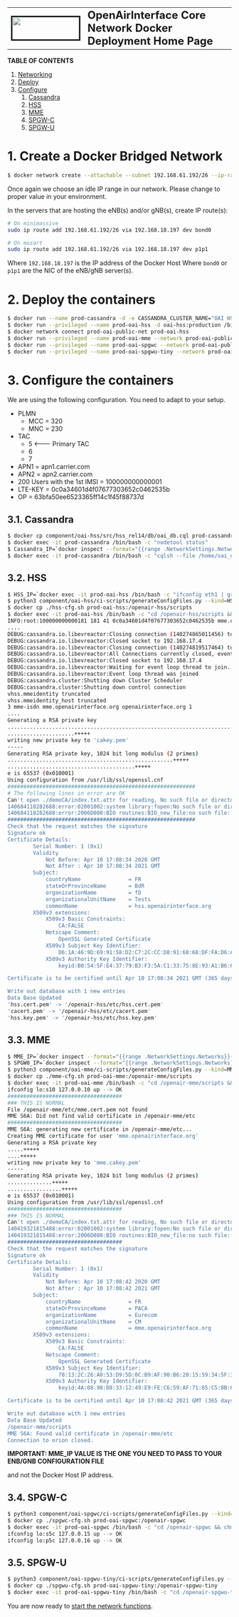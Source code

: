<table style="border-collapse: collapse; border: none;">
  <tr style="border-collapse: collapse; border: none;">
    <td style="border-collapse: collapse; border: none;">
      <a href="http://www.openairinterface.org/">
         <img src="./images/oai_final_logo.png" alt="" border=3 height=50 width=150>
         </img>
      </a>
    </td>
    <td style="border-collapse: collapse; border: none; vertical-align: center;">
      <b><font size = "5">OpenAirInterface Core Network Docker Deployment Home Page</font></b>
    </td>
  </tr>
</table>


**TABLE OF CONTENTS**

1.  [Networking](#1-create-a-docker-bridged-network)
2.  [Deploy](#2-deploy-the-containers)
3.  [Configure](#3-configure-the-containers)
    1.  [Cassandra](#31-cassandra)
    2.  [HSS](#32-hss)
    3.  [MME](#33-mme)
    4.  [SPGW-C](#34-spgw-c)
    5.  [SPGW-U](#35-spgw-u)

# 1. Create a Docker Bridged Network #

```bash
$ docker network create --attachable --subnet 192.168.61.192/26 --ip-range 192.168.61.192/26 prod-oai-public-net
```

Once again we choose an idle IP range in our network. Please change to proper value in your environment.

In the servers that are hosting the eNB(s) and/or gNB(s), create IP route(s):

```bash
# On minimassive
sudo ip route add 192.168.61.192/26 via 192.168.18.197 dev bond0

# On mozart
sudo ip route add 192.168.61.192/26 via 192.168.18.197 dev p1p1
```

Where `192.168.18.197` is the IP address of the Docker Host
Where `bond0` or `p1p1` are the NIC of the eNB/gNB server(s).

# 2. Deploy the containers #

```bash
$ docker run --name prod-cassandra -d -e CASSANDRA_CLUSTER_NAME="OAI HSS Cluster" -e CASSANDRA_ENDPOINT_SNITCH=GossipingPropertyFileSnitch cassandra:2.1
$ docker run --privileged --name prod-oai-hss -d oai-hss:production /bin/bash -c "sleep infinity"
$ docker network connect prod-oai-public-net prod-oai-hss
$ docker run --privileged --name prod-oai-mme --network prod-oai-public-net -d oai-mme:production /bin/bash -c "sleep infinity"
$ docker run --privileged --name prod-oai-spgwc --network prod-oai-public-net -d oai-spgwc:production /bin/bash -c "sleep infinity"
$ docker run --privileged --name prod-oai-spgwu-tiny --network prod-oai-public-net -d oai-spgwu-tiny:production /bin/bash -c "sleep infinity"
```

# 3. Configure the containers #

We are using the following configuration. You need to adapt to your setup.

*  PLMN
   *   MCC = 320
   *   MNC = 230
*  TAC
   * 5  <--- Primary TAC
   * 6
   * 7
*  APN1 = apn1.carrier.com
*  APN2 = apn2.carrier.com
*  200 Users with the 1st IMSI = 100000000000001
*  LTE-KEY = 0c0a34601d4f07677303652c0462535b
*  OP = 63bfa50ee6523365ff14c1f45f88737d

## 3.1. Cassandra ##

```bash
$ docker cp component/oai-hss/src/hss_rel14/db/oai_db.cql prod-cassandra:/home
$ docker exec -it prod-cassandra /bin/bash -c "nodetool status"
$ Cassandra_IP=`docker inspect --format="{{range .NetworkSettings.Networks}}{{.IPAddress}}{{end}}" prod-cassandra`
$ docker exec -it prod-cassandra /bin/bash -c "cqlsh --file /home/oai_db.cql ${Cassandra_IP}"
```

## 3.2. HSS ##

```bash
$ HSS_IP=`docker exec -it prod-oai-hss /bin/bash -c "ifconfig eth1 | grep inet" | sed -f ./ci-scripts/convertIpAddrFromIfconfig.sed`
$ python3 component/oai-hss/ci-scripts/generateConfigFiles.py --kind=HSS --cassandra=${Cassandra_IP} --hss_s6a=${HSS_IP} --apn1=apn1.carrier.com --apn2=apn2.carrier.com --users=200 --imsi=100000000000001 --ltek=0c0a34601d4f07677303652c0462535b --op=63bfa50ee6523365ff14c1f45f88737d --nb_mmes=1 --from_docker_file
$ docker cp ./hss-cfg.sh prod-oai-hss:/openair-hss/scripts
$ docker exec -it prod-oai-hss /bin/bash -c "cd /openair-hss/scripts && chmod 777 hss-cfg.sh && ./hss-cfg.sh"
INFO:root:100000000000181 181 41 0c0a34601d4f07677303652c0462535b mme.openairinterface.org 3 openairinterface.org 2683b376d1056746de3b254012908e0e 96 {"Subscription-Data":{"Access-Restriction-Data":41,"Subscriber-Status":0,"Network-Access-Mode":2,"Regional-Subscription-Zone-Code":["0x0123","0x4567","0x89AB","0xCDEF","0x1234","0x5678","0x9ABC","0xDEF0","0x2345","0x6789"],"MSISDN":"0x181","AMBR":{"Max-Requested-Bandwidth-UL":50000000,"Max-Requested-Bandwidth-DL":100000000},"APN-Configuration-Profile":{"Context-Identifier":0,"All-APN-Configurations-Included-Indicator":0,"APN-Configuration":{"Context-Identifier":0,"PDN-Type":0,"Service-Selection":"apn1.carrier.com","EPS-Subscribed-QoS-Profile":{"QoS-Class-Identifier":9,"Allocation-Retention-Priority":{"Priority-Level":15,"Pre-emption-Capability":0,"Pre-emption-Vulnerability":0}},"AMBR":{"Max-Requested-Bandwidth-UL":50000000,"Max-Requested-Bandwidth-DL":100000000},"PDN-GW-Allocation-Type":0,"MIP6-Agent-Info":{"MIP-Home-Agent-Address":["172.26.17.183"]}},"APN-Configuration":{"Context-Identifier":0,"PDN-Type":0,"Service-Selection":"apn2.carrier.com","EPS-Subscribed-QoS-Profile":{"QoS-Class-Identifier":9,"Allocation-Retention-Priority":{"Priority-Level":13,"Pre-emption-Capability":1,"Pre-emption-Vulnerability":0}},"AMBR":{"Max-Requested-Bandwidth-UL":50000000,"Max-Requested-Bandwidth-DL":100000000},"PDN-GW-Allocation-Type":0,"MIP6-Agent-Info":{"MIP-Home-Agent-Address":["172.26.17.183"]}}},"Subscribed-Periodic-RAU-TAU-Timer":0}}
....
DEBUG:cassandra.io.libevreactor:Closing connection (140274865011456) to 192.168.17.4
DEBUG:cassandra.io.libevreactor:Closed socket to 192.168.17.4
DEBUG:cassandra.io.libevreactor:Closing connection (140274819517464) to 192.168.17.4
DEBUG:cassandra.io.libevreactor:All Connections currently closed, event loop ended
DEBUG:cassandra.io.libevreactor:Closed socket to 192.168.17.4
DEBUG:cassandra.io.libevreactor:Waiting for event loop thread to join...
DEBUG:cassandra.io.libevreactor:Event loop thread was joined
DEBUG:cassandra.cluster:Shutting down Cluster Scheduler
DEBUG:cassandra.cluster:Shutting down control connection
vhss.mmeidentity truncated
vhss.mmeidentity_host truncated
3 mme-isdn mme.openairinterface.org openairinterface.org 1
....
Generating a RSA private key
.................................................................................+++++
.....................+++++
writing new private key to 'cakey.pem'
-----
Generating RSA private key, 1024 bit long modulus (2 primes)
....................................................+++++
........................................+++++
e is 65537 (0x010001)
Using configuration from /usr/lib/ssl/openssl.cnf
###########################################################
# The following lines in error are OK
Can't open ./demoCA/index.txt.attr for reading, No such file or directory
140684118282688:error:02001002:system library:fopen:No such file or directory:../crypto/bio/bss_file.c:72:fopen('./demoCA/index.txt.attr','r')
140684118282688:error:2006D080:BIO routines:BIO_new_file:no such file:../crypto/bio/bss_file.c:79:
###########################################################
Check that the request matches the signature
Signature ok
Certificate Details:
        Serial Number: 1 (0x1)
        Validity
            Not Before: Apr 10 17:08:34 2020 GMT
            Not After : Apr 10 17:08:34 2021 GMT
        Subject:
            countryName               = FR
            stateOrProvinceName       = BdR
            organizationName          = fD
            organizationalUnitName    = Tests
            commonName                = hss.openairinterface.org
        X509v3 extensions:
            X509v3 Basic Constraints:
                CA:FALSE
            Netscape Comment:
                OpenSSL Generated Certificate
            X509v3 Subject Key Identifier:
                D6:1A:46:9D:69:91:58:D2:C7:2C:CC:D8:91:68:68:DF:FA:D6:A1:1D
            X509v3 Authority Key Identifier:
                keyid:B0:54:5F:E4:37:79:B3:F3:5A:C1:33:75:8E:93:A1:B6:61:A1:A3:CF

Certificate is to be certified until Apr 10 17:08:34 2021 GMT (365 days)

Write out database with 1 new entries
Data Base Updated
'hss.cert.pem' -> '/openair-hss/etc/hss.cert.pem'
'cacert.pem' -> '/openair-hss/etc/cacert.pem'
'hss.key.pem' -> '/openair-hss/etc/hss.key.pem'
```

## 3.3. MME ##

```bash
$ MME_IP=`docker inspect --format="{{range .NetworkSettings.Networks}}{{.IPAddress}}{{end}}" prod-oai-mme`
$ SPGW0_IP=`docker inspect --format="{{range .NetworkSettings.Networks}}{{.IPAddress}}{{end}}" prod-oai-spgwc`
$ python3 component/oai-mme/ci-scripts/generateConfigFiles.py --kind=MME --hss_s6a=${HSS_IP} --mme_s6a=${MME_IP} --mme_s1c_IP=${MME_IP} --mme_s1c_name=eth0 --mme_s10_IP=${MME_IP} --mme_s10_name=eth0 --mme_s11_IP=${MME_IP} --mme_s11_name=eth0 --spgwc0_s11_IP=${SPGW0_IP} --mcc=320 --mnc=230 --tac_list="5 6 7" --from_docker_file
$ docker cp ./mme-cfg.sh prod-oai-mme:/openair-mme/scripts
$ docker exec -it prod-oai-mme /bin/bash -c "cd /openair-mme/scripts && chmod 777 mme-cfg.sh && ./mme-cfg.sh"', 'archives/mme_config.log
ifconfig lo:s10 127.0.0.10 up --> OK
####################################
### THIS IS NORMAL
File /openair-mme/etc/mme.cert.pem not found
MME S6A: Did not find valid certificate in /openair-mme/etc
####################################
MME S6A: generating new certificate in /openair-mme/etc...
Creating MME certificate for user 'mme.openairinterface.org'
Generating a RSA private key
.....+++++
....+++++
writing new private key to 'mme.cakey.pem'
-----
Generating RSA private key, 1024 bit long modulus (2 primes)
..............+++++
.................+++++
e is 65537 (0x010001)
Using configuration from /usr/lib/ssl/openssl.cnf
####################################
### THIS IS NORMAL
Can't open ./demoCA/index.txt.attr for reading, No such file or directory
140419321815488:error:02001002:system library:fopen:No such file or directory:../crypto/bio/bss_file.c:72:fopen('./demoCA/index.txt.attr','r')
140419321815488:error:2006D080:BIO routines:BIO_new_file:no such file:../crypto/bio/bss_file.c:79:
####################################
Check that the request matches the signature
Signature ok
Certificate Details:
        Serial Number: 1 (0x1)
        Validity
            Not Before: Apr 10 17:08:42 2020 GMT
            Not After : Apr 10 17:08:42 2021 GMT
        Subject:
            countryName               = FR
            stateOrProvinceName       = PACA
            organizationName          = Eurecom
            organizationalUnitName    = CM
            commonName                = mme.openairinterface.org
        X509v3 extensions:
            X509v3 Basic Constraints:
                CA:FALSE
            Netscape Comment:
                OpenSSL Generated Certificate
            X509v3 Subject Key Identifier:
                78:13:2C:26:A0:53:D9:5D:0C:B9:AF:90:B6:20:15:59:34:5F:32:0A
            X509v3 Authority Key Identifier:
                keyid:4A:08:98:D8:33:12:49:E9:FE:C6:59:AF:71:65:C5:8B:6B:71:98:9E

Certificate is to be certified until Apr 10 17:08:42 2021 GMT (365 days)

Write out database with 1 new entries
Data Base Updated
/openair-mme/scripts
MME S6A: Found valid certificate in /openair-mme/etc
Connection to orion closed.
```

**IMPORTANT: MME_IP VALUE IS THE ONE YOU NEED TO PASS TO YOUR ENB/GNB CONFIGURATION FILE**

and not the Docker Host IP address.

## 3.4. SPGW-C ##

```bash
$ python3 component/oai-spgwc/ci-scripts/generateConfigFiles.py --kind=SPGW-C --s11c=eth0 --sxc=eth0 --apn=apn1.carrier.com --dns1_ip=YOUR_DNS_IP_ADDRESS --dns2_ip=A_SECONDARY_DNS_IP_ADDRESS --from_docker_file
$ docker cp ./spgwc-cfg.sh prod-oai-spgwc:/openair-spgwc
$ docker exec -it prod-oai-spgwc /bin/bash -c "cd /openair-spgwc && chmod 777 spgwc-cfg.sh && ./spgwc-cfg.sh"
ifconfig lo:s5c 127.0.0.15 up --> OK
ifconfig lo:p5c 127.0.0.16 up --> OK
```

## 3.5. SPGW-U ##

```bash
$ python3 component/oai-spgwu-tiny/ci-scripts/generateConfigFiles.py --kind=SPGW-U --sxc_ip_addr=${SPGW0_IP} --sxu=eth0 --s1u=eth0 --from_docker_file
$ docker cp ./spgwu-cfg.sh prod-oai-spgwu-tiny:/openair-spgwu-tiny
$ docker exec -it prod-oai-spgwu-tiny /bin/bash -c "cd /openair-spgwu-tiny && chmod 777 spgwu-cfg.sh && ./spgwu-cfg.sh"
```

You are now ready to [start the network functions](./RUN_CNF.md).
